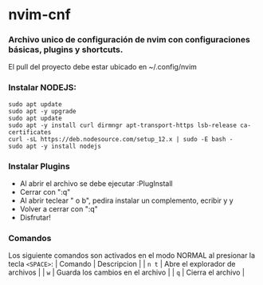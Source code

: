 # nvim-cnf
### Archivo unico de configuración de nvim con configuraciones básicas, plugins y shortcuts.
El pull del proyecto debe estar ubicado en ~/.config/nvim

### Instalar NODEJS:
```
sudo apt update 
sudo apt -y upgrade
sudo apt update
sudo apt -y install curl dirmngr apt-transport-https lsb-release ca-certificates
curl -sL https://deb.nodesource.com/setup_12.x | sudo -E bash -
sudo apt -y install nodejs
```

### Instalar Plugins
- Al abrir el archivo se debe ejecutar :PlugInstall 
- Cerrar con ":q"
- Al abrir teclear "<space> o b", pedira instalar un complemento, ecribir y y <enter>
- Volver a cerrar con ":q"
- Disfrutar!

### Comandos
Los siguiente comandos son activados en el modo NORMAL al presionar la tecla `<SPACE>`:
| Comando | Descripcion |
| `n t` | Abre el explorador de archivos |
| `w` | Guarda los cambios en el archivo |
| `q` | Cierra el archivo |
